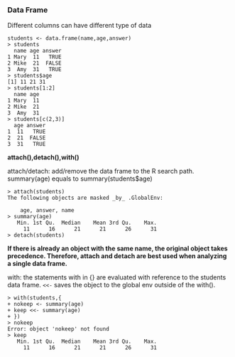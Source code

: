 ### Data Frame

Different columns can have different type of data
```
students <- data.frame(name,age,answer)
> students
  name age answer
1 Mary  11   TRUE
2 Mike  21  FALSE
3  Amy  31   TRUE
> students$age
[1] 11 21 31
> students[1:2]
  name age
1 Mary  11
2 Mike  21
3  Amy  31
> students[c(2,3)]
  age answer
1  11   TRUE
2  21  FALSE
3  31   TRUE
```
**attach(),detach(),with()**

attach/detach: add/remove the data frame to the R search path. 
summary(age) equals to summary(students$age)
```
> attach(students)
The following objects are masked _by_ .GlobalEnv:

    age, answer, name
> summary(age)  
   Min. 1st Qu.  Median    Mean 3rd Qu.    Max. 
     11      16      21      21      26      31 
> detach(students)
```
**If there is already an object with the same name, the original object takes precedence. Therefore, attach and detach are best used when analyzing a single data frame.**

with: the statements with in {} are evaluated with reference to the students data frame. `<<-` saves the object to the global env outside of the with().

```
> with(students,{
+ nokeep <- summary(age)
+ keep <<- summary(age)
+ })
> nokeep
Error: object 'nokeep' not found
> keep
   Min. 1st Qu.  Median    Mean 3rd Qu.    Max. 
     11      16      21      21      26      31 
```




